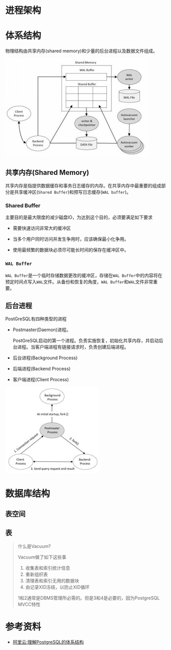 # 进程架构




# 体系结构

物理结构由共享内存(shared memory)和少量的后台进程以及数据文件组成。

![](./img/pg-arch.png)

## 共享内存(Shared Memory)

共享内存是指提供数据缓存和事务日志缓存的内存。在共享内存中最重要的组成部分是共享缓冲区(`Shared Buffer`)和预写日志缓存(`WAL buffer`)。

### Shared Buffer

主要目的是最大限度的减少磁盘IO，为达到这个目的，必须要满足如下要求

- 需要快速访问非常大的缓冲区

- 当多个用户同时访问并发生争用时，应该确保最小化争用。
- 使用最频繁的数据块必须尽可能长时间的保存在缓冲区中。

### `WAL Buffer` 

`WAL Buffer`是一个临时存储数据更改的缓冲区，存储在`WAL Buffer`中的内容将在预定时间点写入`WAL`文件。从备份和恢复的角度，`WAL Buffer`和`WAL`文件非常重要。



## 后台进程

PostGreSQL有四种类型的进程

- Postmaster(Daemon)进程。

    PostGreSQL启动的第一个进程。负责实施恢复，初始化共享内存，并启动后台进程。当客户端进程有链接请求时，负责创建后端进程。

- 后台进程(Background Process)

- 后端进程(Backend Process)

- 客户端进程(Client Process)

![](./img/post-process.png)





# 数据库结构

## 表空间



## 表

> 什么是Vacuum?
>
> Vacuum做了如下这些事
>
> 1. 收集表和索引统计信息
> 2. 重新组织表
> 3. 清理表和索引无用的数据块
> 4. 由记录XID冻结，以防止XID循环
>
> 1和2通常是DBMS管理所必需的。但是3和4是必要的，因为PostgreSQL MVCC特性

# 参考资料

- [阿里云:理解PostgreSQL的体系结构](https://developer.aliyun.com/article/708764)